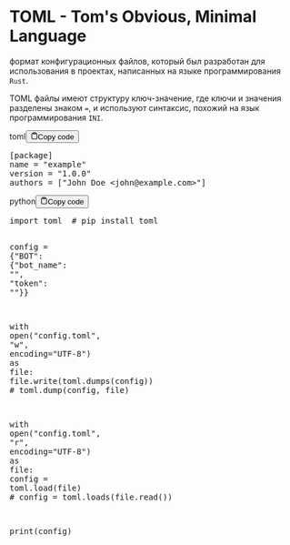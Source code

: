 <h1>TOML - Tom's Obvious, Minimal Language</h1>
<p>формат конфигурационных файлов, который был разработан
для использования в проектах, написанных на языке программирования <code>Rust</code>.</p>
<p>TOML файлы имеют структуру ключ-значение, где ключи и значения
разделены знаком <code>=</code>, и используют синтаксис, похожий на язык программирования <code>INI</code>.</p>
<div class="code-element"><div class="lang-line"><text>toml</text><button class="copy-button" onclick="copyCode(this)"><svg stroke="currentColor" fill="none" stroke-width="2" viewBox="0 0 24 24" stroke-linecap="round" stroke-linejoin="round" class="h-4 w-4" height="1em" width="1em" xmlns="http://www.w3.org/2000/svg"><path d="M16 4h2a2 2 0 0 1 2 2v14a2 2 0 0 1-2 2H6a2 2 0 0 1-2-2V6a2 2 0 0 1 2-2h2"></path><rect x="8" y="2" width="8" height="4" rx="1" ry="1"></rect></svg><text>Copy code</text></button></div><div class="code"><div class="highlight"><pre><span></span><span class="k">[package]</span>
<span class="n">name</span><span class="w"> </span><span class="o">=</span><span class="w"> </span><span class="s2">&quot;example&quot;</span>
<span class="n">version</span><span class="w"> </span><span class="o">=</span><span class="w"> </span><span class="s2">&quot;1.0.0&quot;</span>
<span class="n">authors</span><span class="w"> </span><span class="o">=</span><span class="w"> </span><span class="p">[</span><span class="s2">&quot;John Doe &lt;john@example.com&gt;&quot;</span><span class="p">]</span>
</pre></div></div></div>

<div class="code-element"><div class="lang-line"><text>python</text><button class="copy-button" onclick="copyCode(this)"><svg stroke="currentColor" fill="none" stroke-width="2" viewBox="0 0 24 24" stroke-linecap="round" stroke-linejoin="round" class="h-4 w-4" height="1em" width="1em" xmlns="http://www.w3.org/2000/svg"><path d="M16 4h2a2 2 0 0 1 2 2v14a2 2 0 0 1-2 2H6a2 2 0 0 1-2-2V6a2 2 0 0 1 2-2h2"></path><rect x="8" y="2" width="8" height="4" rx="1" ry="1"></rect></svg><text>Copy code</text></button></div><div class="code"><div class="highlight"><pre><span></span><span class="kn">import</span> <span class="nn">toml</span>  <span class="c1"># pip install toml</span>


<span class="n">config</span> <span class="o">=</span> <span class="p">{</span><span class="s2">&quot;BOT&quot;</span><span class="p">:</span> <span class="p">{</span><span class="s2">&quot;bot_name&quot;</span><span class="p">:</span> <span class="s2">&quot;&quot;</span><span class="p">,</span> <span class="s2">&quot;token&quot;</span><span class="p">:</span> <span class="s2">&quot;&quot;</span><span class="p">}}</span>

<span class="k">with</span> <span class="nb">open</span><span class="p">(</span><span class="s2">&quot;config.toml&quot;</span><span class="p">,</span> <span class="s2">&quot;w&quot;</span><span class="p">,</span> <span class="n">encoding</span><span class="o">=</span><span class="s2">&quot;UTF-8&quot;</span><span class="p">)</span> <span class="k">as</span> <span class="n">file</span><span class="p">:</span>
    <span class="n">file</span><span class="o">.</span><span class="n">write</span><span class="p">(</span><span class="n">toml</span><span class="o">.</span><span class="n">dumps</span><span class="p">(</span><span class="n">config</span><span class="p">))</span>
    <span class="c1"># toml.dump(config, file)</span>

<span class="k">with</span> <span class="nb">open</span><span class="p">(</span><span class="s2">&quot;config.toml&quot;</span><span class="p">,</span> <span class="s2">&quot;r&quot;</span><span class="p">,</span> <span class="n">encoding</span><span class="o">=</span><span class="s2">&quot;UTF-8&quot;</span><span class="p">)</span> <span class="k">as</span> <span class="n">file</span><span class="p">:</span>
    <span class="n">config</span> <span class="o">=</span> <span class="n">toml</span><span class="o">.</span><span class="n">load</span><span class="p">(</span><span class="n">file</span><span class="p">)</span>
    <span class="c1"># config = toml.loads(file.read())</span>

<span class="nb">print</span><span class="p">(</span><span class="n">config</span><span class="p">)</span>
</pre></div></div></div>